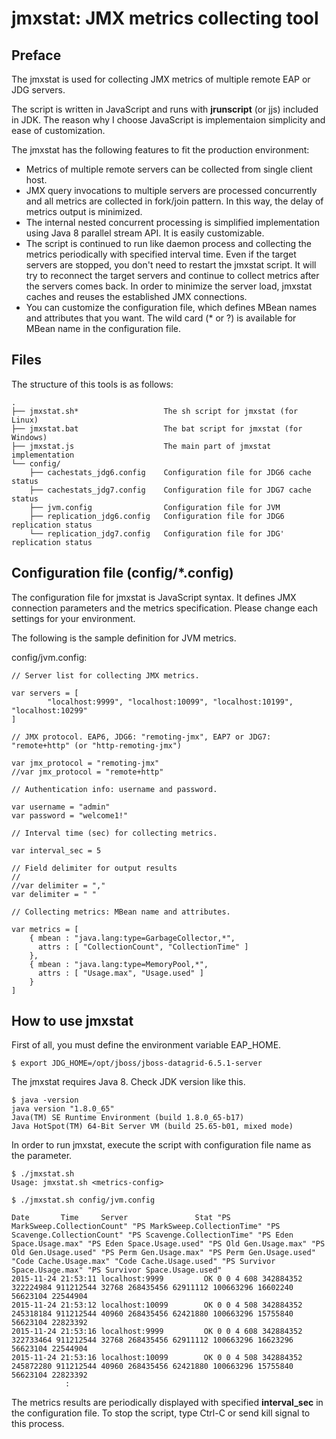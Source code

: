 # jmxstat: JMX metrics collecting tool

## Preface

The jmxstat is used for collecting JMX metrics of multiple remote EAP or JDG servers.

The script is written in JavaScript and runs with **jrunscript** (or jjs) included in JDK. The reason why I choose JavaScript is implementaion simplicity and ease of customization.

The jmxstat has the following features to fit the production environment:

* Metrics of multiple remote servers can be collected from single client host.
* JMX query invocations to multiple servers are processed concurrently and all metrics are collected in fork/join pattern. In this way, the delay of metrics output is minimized.
* The internal nested concurrent processing is simplified implementation using Java 8 parallel stream API. It is easily customizable.
* The script is continued to run like daemon process and collecting the metrics periodically with specified interval time. Even if the target servers are stopped, you don't need to restart the jmxstat script. It will try to reconnect the target servers and continue to collect metrics after the servers comes back. In order to minimize the server load, jmxstat caches and reuses the established JMX connections.
* You can customize the configuration file, which defines MBean names and attributes that you want. The wild card (* or ?) is available for MBean name in the configuration file.

## Files

The structure of this tools is as follows:

~~~
.
├── jmxstat.sh*                   The sh script for jmxstat (for Linux)
├── jmxstat.bat                   The bat script for jmxstat (for Windows)
├── jmxstat.js                    The main part of jmxstat implementation
└── config/
    ├── cachestats_jdg6.config    Configuration file for JDG6 cache status
    ├── cachestats_jdg7.config    Configuration file for JDG7 cache status
    ├── jvm.config                Configuration file for JVM
    ├── replication_jdg6.config   Configuration file for JDG6 replication status
    └── replication_jdg7.config   Configuration file for JDG' replication status
~~~

## Configuration file (config/*.config)

The configuration file for jmxstat is JavaScript syntax. It defines JMX connection parameters and the metrics specification.
Please change each settings for your environment.

The following is the sample definition for JVM metrics.

config/jvm.config:

~~~
// Server list for collecting JMX metrics.

var servers = [
        "localhost:9999", "localhost:10099", "localhost:10199", "localhost:10299"
]

// JMX protocol. EAP6, JDG6: "remoting-jmx", EAP7 or JDG7: "remote+http" (or "http-remoting-jmx")

var jmx_protocol = "remoting-jmx"
//var jmx_protocol = "remote+http"

// Authentication info: username and password.

var username = "admin"
var password = "welcome1!"

// Interval time (sec) for collecting metrics.

var interval_sec = 5

// Field delimiter for output results
//
//var delimiter = ","
var delimiter = " "

// Collecting metrics: MBean name and attributes.

var metrics = [
    { mbean : "java.lang:type=GarbageCollector,*",
      attrs : [ "CollectionCount", "CollectionTime" ]
    },
    { mbean : "java.lang:type=MemoryPool,*",
      attrs : [ "Usage.max", "Usage.used" ]
    }
]
~~~

## How to use jmxstat

First of all, you must define the environment variable EAP_HOME.

~~~
$ export JDG_HOME=/opt/jboss/jboss-datagrid-6.5.1-server
~~~

The jmxstat requires Java 8. Check JDK version like this.

~~~
$ java -version
java version "1.8.0_65"
Java(TM) SE Runtime Environment (build 1.8.0_65-b17)
Java HotSpot(TM) 64-Bit Server VM (build 25.65-b01, mixed mode)
~~~

In order to run jmxstat, execute the script with configuration file name as the parameter.

~~~
$ ./jmxstat.sh
Usage: jmxstat.sh <metrics-config>

$ ./jmxstat.sh config/jvm.config

Date       Time     Server               Stat "PS MarkSweep.CollectionCount" "PS MarkSweep.CollectionTime" "PS Scavenge.CollectionCount" "PS Scavenge.CollectionTime" "PS Eden Space.Usage.max" "PS Eden Space.Usage.used" "PS Old Gen.Usage.max" "PS Old Gen.Usage.used" "PS Perm Gen.Usage.max" "PS Perm Gen.Usage.used" "Code Cache.Usage.max" "Code Cache.Usage.used" "PS Survivor Space.Usage.max" "PS Survivor Space.Usage.used"
2015-11-24 21:53:11 localhost:9999         OK 0 0 4 608 342884352 322224984 911212544 32768 268435456 62911112 100663296 16602240 56623104 22544904
2015-11-24 21:53:12 localhost:10099        OK 0 0 4 508 342884352 245318184 911212544 40960 268435456 62421880 100663296 15755840 56623104 22823392
2015-11-24 21:53:16 localhost:9999         OK 0 0 4 608 342884352 322733464 911212544 32768 268435456 62911112 100663296 16623296 56623104 22544904
2015-11-24 21:53:16 localhost:10099        OK 0 0 4 508 342884352 245872280 911212544 40960 268435456 62421880 100663296 15755840 56623104 22823392
			:
~~~

The metrics results are periodically displayed with specified **interval_sec** in the configuration file.
To stop the script, type Ctrl-C or send kill signal to this process.
